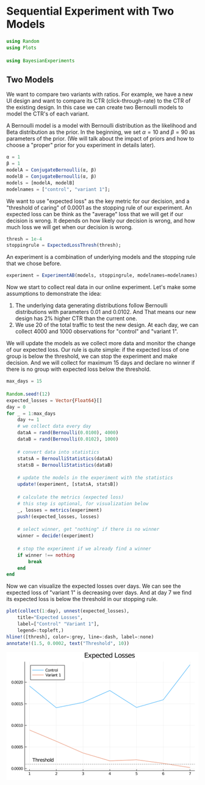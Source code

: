 # Sequential Experiment with Two Models


```julia
using Random 
using Plots

using BayesianExperiments
```

## Two Models

We want to compare two variants with ratios. For example, we have a new UI design and want to compare its CTR (click-through-rate) to the CTR of the existing design. In this case we can create two Bernoulli models to model the CTR's of each variant. 

A Bernoulli model is a model with Bernoulli distribution as the likelihood and Beta distribution as the prior. In the beginning, we set $\alpha=10$ and $\beta=90$ as parameters of the prior. (We will talk about the impact of priors and how to choose a "proper" prior for you experiment in details later).


```julia
α = 1
β = 1
modelA = ConjugateBernoulli(α, β)
modelB = ConjugateBernoulli(α, β)
models = [modelA, modelB]
modelnames = ["control", "variant 1"];
```

We want to use "expected loss" as the key metric for our decision, and a "threshold of caring" of 0.0001 as the stopping rule of our experiment. An expected loss can be think as the "average" loss that we will get if our decision is wrong. It depends on how likely our decision is wrong, and how much loss we will get when our decision is wrong.


```julia
thresh = 1e-4
stoppingrule = ExpectedLossThresh(thresh);
```

An experiment is a combination of underlying models and the stopping rule that we chose before.


```julia
experiment = ExperimentAB(models, stoppingrule, modelnames=modelnames);
```

Now we start to collect real data in our online experiment. Let's make some assumptions to demonstrate the idea:
1. The underlying data generating distributions follow Bernoulli distributions with parameters 0.01 and 0.0102. And That means our new design has 2% higher CTR than the current one.
2. We use $20%$ of the total traffic to test the new design. At each day, we can collect 4000 and 1000 observations for "control" and "variant 1". 

We will update the models as we collect more data and monitor the change of our expected loss. Our rule is quite simple: if the expected loss of one group is below the threshold, we can stop the experiment and make decision. And we will collect for maximum 15 days and declare no winner if there is no group with expected loss below the threshold.


```julia
max_days = 15

Random.seed!(12)
expected_losses = Vector{Float64}[]
day = 0
for _ = 1:max_days
    day += 1
    # we collect data every day
    dataA = rand(Bernoulli(0.0100), 4000)
    dataB = rand(Bernoulli(0.0102), 1000)
    
    # convert data into statistics
    statsA = BernoulliStatistics(dataA)
    statsB = BernoulliStatistics(dataB)
    
    # update the models in the experiment with the statistics
    update!(experiment, [statsA, statsB])
    
    # calculate the metrics (expected loss)
    # this step is optional, for visualization below
    _, losses = metrics(experiment)
    push!(expected_losses, losses)
    
    # select winner, get "nothing" if there is no winner
    winner = decide!(experiment)
    
    # stop the experiment if we already find a winner
    if winner !== nothing
        break
    end
end
```

Now we can visualize the expected losses over days. We can see the expected loss of "variant 1" is decreasing over days. And at day 7 we find its expected loss is below the threshold in our stopping rule.


```julia
plot(collect(1:day), unnest(expected_losses), 
    title="Expected Losses",
    label=["Control" "Variant 1"],
    legend=:topleft,)
hline!([thresh], color=:grey, line=:dash, label=:none)
annotate!(1.5, 0.0002, text("Threshold", 10))
```




![svg](sequential_experiment_two_models_files/sequential_experiment_two_models_12_0.svg)


